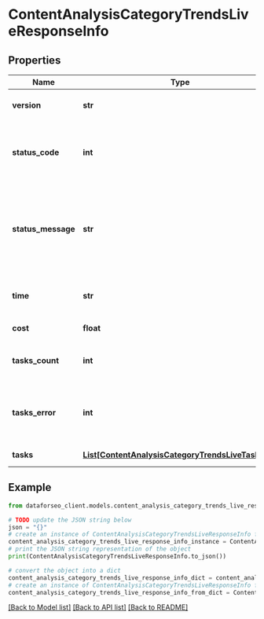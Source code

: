 # ContentAnalysisCategoryTrendsLiveResponseInfo


## Properties

Name | Type | Description | Notes
------------ | ------------- | ------------- | -------------
**version** | **str** | the current version of the API | [optional] 
**status_code** | **int** | general status code you can find the full list of the response codes here | [optional] 
**status_message** | **str** | general informational message you can find the full list of general informational messages here | [optional] 
**time** | **str** | total execution time, seconds | [optional] 
**cost** | **float** | total tasks cost, USD | [optional] 
**tasks_count** | **int** | the number of tasks in the tasks array | [optional] 
**tasks_error** | **int** | the number of tasks in the tasks array returned with an error | [optional] 
**tasks** | [**List[ContentAnalysisCategoryTrendsLiveTaskInfo]**](ContentAnalysisCategoryTrendsLiveTaskInfo.md) | array of tasks | [optional] 

## Example

```python
from dataforseo_client.models.content_analysis_category_trends_live_response_info import ContentAnalysisCategoryTrendsLiveResponseInfo

# TODO update the JSON string below
json = "{}"
# create an instance of ContentAnalysisCategoryTrendsLiveResponseInfo from a JSON string
content_analysis_category_trends_live_response_info_instance = ContentAnalysisCategoryTrendsLiveResponseInfo.from_json(json)
# print the JSON string representation of the object
print(ContentAnalysisCategoryTrendsLiveResponseInfo.to_json())

# convert the object into a dict
content_analysis_category_trends_live_response_info_dict = content_analysis_category_trends_live_response_info_instance.to_dict()
# create an instance of ContentAnalysisCategoryTrendsLiveResponseInfo from a dict
content_analysis_category_trends_live_response_info_from_dict = ContentAnalysisCategoryTrendsLiveResponseInfo.from_dict(content_analysis_category_trends_live_response_info_dict)
```
[[Back to Model list]](../README.md#documentation-for-models) [[Back to API list]](../README.md#documentation-for-api-endpoints) [[Back to README]](../README.md)


